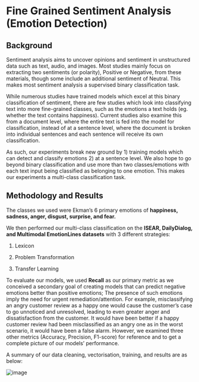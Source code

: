 # Fine Grained Sentiment Analysis (Emotion Detection)

## Background

Sentiment analysis aims to uncover opinions and sentiment in unstructured data such as text, audio, and images. Most studies mainly focus on extracting two sentiments (or polarity), Positive or Negative, from these materials, though some include an additional sentiment of Neutral. This makes most sentiment analysis a supervised binary classification task.

While numerous studies have trained models which excel at this binary classification of sentiment, there are few studies which look into classifying text into more fine-grained classes, such as the emotions a text holds (eg. whether the text contains happiness). Current studies also examine this from a document level, where the entire text is fed into the model for classification, instead of at a sentence level, where the document is broken into individual sentences and each sentence will receive its own classification.

As such, our experiments break new ground by 1) training models which can detect and classify emotions 2) at a sentence level. We also hope to go beyond binary classification and use more than two classes/emotions with each text input being classified as belonging to one emotion. This makes our experiments a multi-class classification task.

## Methodology and Results

The classes we used were Ekman’s 6 primary emotions of **happiness, sadness, anger, disgust, surprise, and fear.**

We then performed our multi-class classification on the **ISEAR, DailyDialog, and Multimodal EmotionLines datasets** with 3 different strategies:

1. Lexicon

2. Problem Transformation

3. Transfer Learning

To evaluate our models, we used **Recall** as our primary metric as we conceived a secondary goal of creating models that can predict negative emotions better than positive emotions; The presence of such emotions imply the need for urgent remediation/attention. For example, misclassifying an angry customer review as a happy one would cause the customer’s case to go unnoticed and unresolved, leading to even greater anger and dissatisfaction from the customer. It would have been better if a happy customer review had been misclassified as an angry one as in the worst scenario, it would have been a false alarm. However, we examined three other metrics (Accuracy, Precision, F1-score) for reference and to get a complete picture of our models’ performance.

A summary of our data cleaning, vectorisation, training, and results are as below:

![image](https://user-images.githubusercontent.com/81354022/156214648-1118e143-c5ba-4954-b44e-ba1f652d456e.png)
